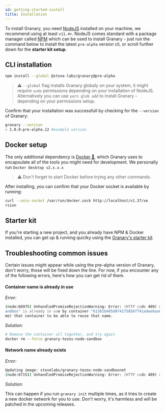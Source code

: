 ```yaml
---
id: getting-started-install
title: Installation
---
```


To install Granary, you need [NodeJS](https://nodejs.org/en/) installed on your machine, we recommend using at least `v11.4+`. NodeJS comes standard with a package manager called [NPM](https://www.npmjs.com/) which can be used to install Granary - just run the command below to install the latest `pre-alpha` version cli, or scroll further down for the **starter kit setup**.

## CLI installation

```zsh
npm install --global @stove-labs/granary@pre-alpha
```

> ⚠️ `--global` flag installs Granary globaly on your system, it might require `sudo` permissions depending on your installation of NodeJS. Alternatively you can use `yarn glob add` to install Granary - depending on your permissions setup.

Confirm that your installation was successfull by checking for the `--version` of Granary:

```zsh
granary --version
> 1.0.0-pre-alpha.12 #example version
```

## Docker setup

The only additional dependency is [Docker 🐳](https://www.docker.com/get-started), which Granary uses to encapsulate all of the tools you might need for development. We personally run `Docker Desktop v2.x.x.x`

> ⚠️ Don't forget to start Docker before trying any other commands.

After installing, you can confirm that your Docker socket is available by running:
```zsh
curl --unix-socket /var/run/docker.sock http://localhost/v1.37/ve
rsion
```

## Starter kit

If you're starting a new project, and you already have NPM & Docker installed, you can get up & running quiclky using the [Granary's starter kit](https://github.com/stove-labs/granary-starter-kit)

## Troubleshooting common issues

Certain issues might appear while using the pre-alpha version of Granary, don't worry, those will be fixed down the line. For now, if you encounter any of the following errors, here's how you can get rid of them.

#### Container name is already in use
*Error:*
```zsh
(node:66975) UnhandledPromiseRejectionWarning: Error: (HTTP code 409) unexpected - Conflict. The container name "/granary-tezos-node-s
andbox" is already in use by container "61381b485d074175856f741adeebaa0e60fde9876fdabca909467d2068c9fe01". You have to remove (or rena
me) that container to be able to reuse that name.
```

*Solution:*
```zsh
# Remove the container all together, and try again
docker rm --force granary-tezos-node-sandbox
```

#### Network name already exists
*Error:*
```zsh
Updating image: stovelabs/granary-tezos-node-sandboxnet
(node:67151) UnhandledPromiseRejectionWarning: Error: (HTTP code 409) unexpected - network with name granary already exists 
```

*Solution:*

This can happen if you run `granary init` multiple times, as it tries to create a new docker network for you to use. Don't worry, it's harmless and will be patched in the upcoming releases.
